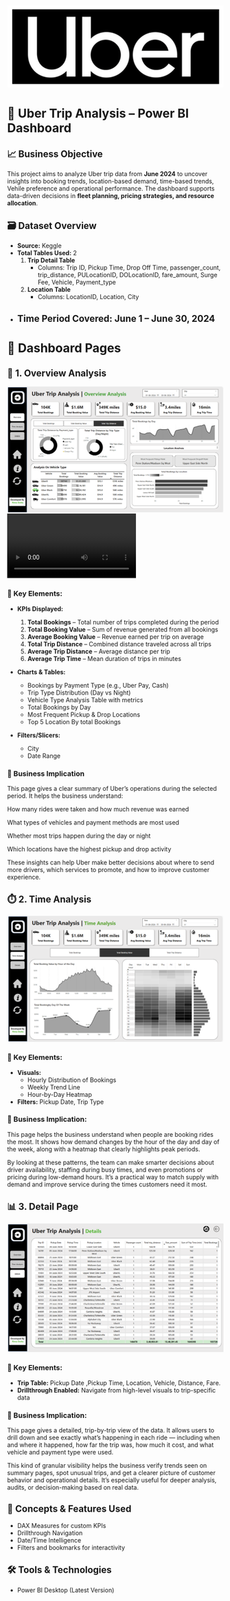 ![Uber Logo](https://github.com/Rima-tech/Uber_Trip_Analysis_Project/blob/49bd8c64b5f99e6146eac059818803ae08d6908e/Uber_logo.png)
# 🚖 Uber Trip Analysis – Power BI Dashboard


## 📈 Business Objective

This project aims to analyze Uber trip data from **June 2024** to uncover insights into booking trends, location-based demand, time-based trends, Vehile preference and operational performance. The dashboard supports data-driven decisions in **fleet planning, pricing strategies, and resource allocation**.


## 🗃️ Dataset Overview

- **Source:** Keggle 
- **Total Tables Used:** 2  
  1. **Trip Detail Table**  
     - Columns: Trip ID, Pickup Time, Drop Off Time, passenger_count, trip_distance, PULocationID, DOLocationID, fare_amount, Surge Fee, Vehicle, Payment_type
  2. **Location Table**  
     - Columns: LocationID, Location, City
- **Time Period Covered:** June 1 – June 30, 2024
  ---

# 📄 Dashboard Pages


## 📍 1. Overview Analysis

![Overview Page](https://github.com/Rima-tech/Uber_Trip_Analysis_Project/blob/49bd8c64b5f99e6146eac059818803ae08d6908e/Uber_Overview%20Page.png)
![Overview Page](https://github.com/Rima-tech/Uber_Trip_Analysis_Project/blob/9fe8a1fa23e7db5f901f4ed4147c4b2d6724ebbe/uber_overview.mp4)


### 🔑 Key Elements:

- **KPIs Displayed:**
  1. **Total Bookings** – Total number of trips completed during the period
  2. **Total Booking Value** – Sum of revenue generated from all bookings
  3. **Average Booking Value** – Revenue earned per trip on average
  4. **Total Trip Distance** – Combined distance traveled across all trips
  5. **Average Trip Distance** – Average distance per trip
  6. **Average Trip Time** – Mean duration of trips in minutes

- **Charts & Tables:**
  - Bookings by Payment Type (e.g., Uber Pay, Cash)
  - Trip Type Distribution (Day vs Night)
  - Vehicle Type Analysis Table with metrics
  - Total Bookings by Day
  - Most Frequent Pickup & Drop Locations
  - Top 5 Location By total Bookings

- **Filters/Slicers:**
  - City
  - Date Range


### 💼 Business Implication
This page gives a clear summary of Uber’s operations during the selected period. It helps the business understand:

How many rides were taken and how much revenue was earned

What types of vehicles and payment methods are most used

Whether most trips happen during the day or night

Which locations have the highest pickup and drop activity

These insights can help Uber make better decisions about where to send more drivers, which services to promote, and how to improve customer experience.



## ⏱️ 2. Time Analysis

![Time Analysis Page](https://github.com/Rima-tech/Uber_Trip_Analysis_Project/blob/49bd8c64b5f99e6146eac059818803ae08d6908e/Uber_Time_Analysis.png)

### 🔑 Key Elements:
- **Visuals:**
  - Hourly Distribution of Bookings
  - Weekly Trend Line
  - Hour-by-Day Heatmap
- **Filters:** Pickup Date, Trip Type

### 💼 Business Implication:
This page helps the business understand when people are booking rides the most. It shows how demand changes by the hour of the day and day of the week, along with a heatmap that clearly highlights peak periods.

By looking at these patterns, the team can make smarter decisions about driver availability, staffing during busy times, and even promotions or pricing during low-demand hours. It’s a practical way to match supply with demand and improve service during the times customers need it most.


## 📊 3. Detail Page

![Detail Page](https://github.com/Rima-tech/Uber_Trip_Analysis_Project/blob/49bd8c64b5f99e6146eac059818803ae08d6908e/Uber_Detail_page.png)

### 🔑 Key Elements:
- **Trip Table:** Pickup Date ,Pickup Time, Location, Vehicle, Distance, Fare.
- **Drillthrough Enabled:** Navigate from high-level visuals to trip-specific data

### 💼 Business Implication:
This page gives a detailed, trip-by-trip view of the data. It allows users to drill down and see exactly what’s happening in each ride — including when and where it happened, how far the trip was, how much it cost, and what vehicle and payment type were used.

This kind of granular visibility helps the business verify trends seen on summary pages, spot unusual trips, and get a clearer picture of customer behavior and operational details. It’s especially useful for deeper analysis, audits, or decision-making based on real data.




## 🧠 Concepts & Features Used

- DAX Measures for custom KPIs
- Drillthrough Navigation
- Date/Time Intelligence
- Filters and bookmarks for interactivity


## 🛠️ Tools & Technologies

- Power BI Desktop (Latest Version)



